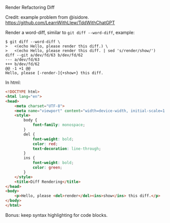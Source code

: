 Render Refactoring Diff

Credit: example problem from @isidore. https://github.com/LearnWithLlew/TddWithChatGPT

Render a word-diff, similar to `git diff --word-diff`, example:

```shell
$ git diff --word-diff \
>   <(echo Hello, please render this diff.) \
>   <(echo Hello, please render this diff. | sed 's/render/show/')
diff --git a/dev/fd/63 b/dev/fd/62
--- a/dev/fd/63
+++ b/dev/fd/62
@@ -1 +1 @@
Hello, please [-render-]{+show+} this diff.
```

In html:

```html
<!DOCTYPE html>
<html lang="en">
<head>
    <meta charset="UTF-8">
    <meta name="viewport" content="width=device-width, initial-scale=1.0">
    <style>
        body {
            font-family: monospace;
        }
        del {
            font-weight: bold;
            color: red;
            text-decoration: line-through;
        }
        ins {
            font-weight: bold;
            color: green;
        }
    </style>
    <title>Diff Rendering</title>
</head>
<body>
    <p>Hello, please <del>render</del><ins>show</ins> this diff.</p>
</body>
</html>
```

Bonus: keep syntax highlighting for code blocks.
